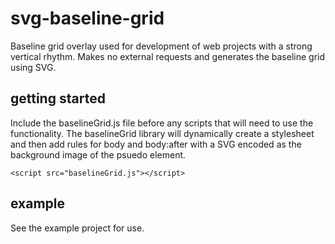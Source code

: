 # svg-baseline-grid

Baseline grid overlay used for development of web projects with a strong vertical rhythm. Makes no external requests and generates the baseline grid using SVG.

## getting started

Include the baselineGrid.js file before any scripts that will need to use the functionality. The baselineGrid library will dynamically create a stylesheet and then add rules for body and body:after with a SVG encoded as the background image of the psuedo element.

```
<script src="baselineGrid.js"></script>
```

## example

See the example project for use.
